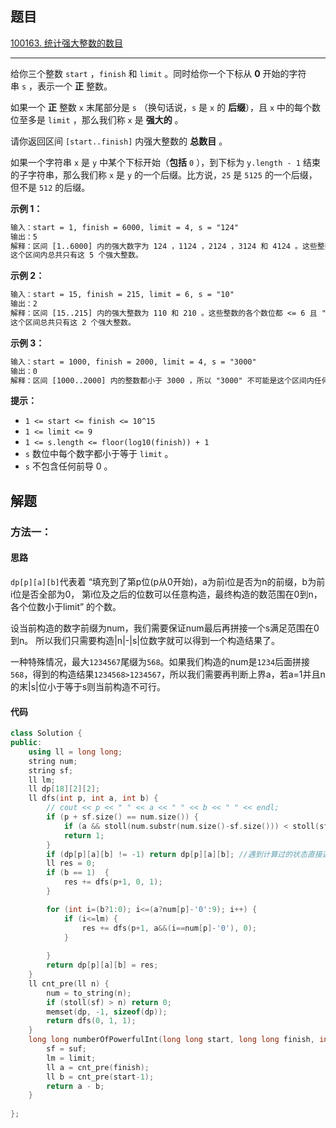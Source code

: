 ## 题目

[100163. 统计强大整数的数目](https://leetcode.cn/problems/count-the-number-of-powerful-integers/description/)

---

给你三个整数 `start` ，`finish` 和 `limit` 。同时给你一个下标从 **0** 开始的字符串 `s` ，表示一个 **正** 整数。

如果一个 **正** 整数 `x` 末尾部分是 `s` （换句话说，`s` 是 `x` 的 **后缀**），且 `x` 中的每个数位至多是 `limit` ，那么我们称 `x` 是 **强大的** 。

请你返回区间 `[start..finish]` 内强大整数的 **总数目** 。

如果一个字符串 `x` 是 `y` 中某个下标开始（**包括** `0` ），到下标为 `y.length - 1` 结束的子字符串，那么我们称 `x` 是 `y` 的一个后缀。比方说，`25` 是 `5125` 的一个后缀，但不是 `512` 的后缀。

  

**示例 1：**

```txt
输入：start = 1, finish = 6000, limit = 4, s = "124"
输出：5
解释：区间 [1..6000] 内的强大数字为 124 ，1124 ，2124 ，3124 和 4124 。这些整数的各个数位都 <= 4 且 "124" 是它们的后缀。注意 5124 不是强大整数，因为第一个数位 5 大于 4 。
这个区间内总共只有这 5 个强大整数。
```

**示例 2：**

```txt
输入：start = 15, finish = 215, limit = 6, s = "10"
输出：2
解释：区间 [15..215] 内的强大整数为 110 和 210 。这些整数的各个数位都 <= 6 且 "10" 是它们的后缀。
这个区间总共只有这 2 个强大整数。
```

**示例 3：**

```txt
输入：start = 1000, finish = 2000, limit = 4, s = "3000"
输出：0
解释：区间 [1000..2000] 内的整数都小于 3000 ，所以 "3000" 不可能是这个区间内任何整数的后缀。
```
  

**提示：**

-   `1 <= start <= finish <= 10^15`
-   `1 <= limit <= 9`
-   `1 <= s.length <= floor(log10(finish)) + 1`
-   `s` 数位中每个数字都小于等于 `limit` 。
-   `s` 不包含任何前导 0 。

  

## 解题

### 方法一：

#### 思路

`dp[p][a][b]`代表着 “填充到了第p位(p从0开始)，a为前i位是否为n的前缀，b为前i位是否全部为0，
第i位及之后的位数可以任意构造，最终构造的数范围在0到n，各个位数小于limit” 的个数。

设当前构造的数字前缀为num，我们需要保证num最后再拼接一个s满足范围在0到n。
所以我们只需要构造|n|-|s|位数字就可以得到一个构造结果了。

一种特殊情况，最大`1234567`尾缀为`568`。如果我们构造的num是`1234`后面拼接`568`，得到的构造结果`1234568>1234567`，所以我们需要再判断上界a，若a=1并且n的末|s|位小于等于s则当前构造不可行。

#### 代码

```C++
class Solution {
public:
    using ll = long long;
    string num;
    string sf;
    ll lm;
    ll dp[18][2][2];
    ll dfs(int p, int a, int b) {
        // cout << p << " " << a << " " << b << " " << endl;   
        if (p + sf.size() == num.size()) {
            if (a && stoll(num.substr(num.size()-sf.size())) < stoll(sf)) return 0;
            return 1;
        }
        if (dp[p][a][b] != -1) return dp[p][a][b]; //遇到计算过的状态直接返回
        ll res = 0;
        if (b == 1)  {
            res += dfs(p+1, 0, 1);
        }

        for (int i=(b?1:0); i<=(a?num[p]-'0':9); i++) {
            if (i<=lm) {
                res += dfs(p+1, a&&(i==num[p]-'0'), 0); 
            }
            
        }
        return dp[p][a][b] = res;
    }
    ll cnt_pre(ll n) {
        num = to_string(n);
        if (stoll(sf) > n) return 0;
        memset(dp, -1, sizeof(dp));
        return dfs(0, 1, 1);
    }
    long long numberOfPowerfulInt(long long start, long long finish, int limit, string suf) {
        sf = suf;
        lm = limit;
        ll a = cnt_pre(finish);
        ll b = cnt_pre(start-1);
        return a - b;
    }
    
};
```
